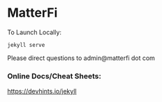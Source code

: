 # MatterFi

To Launch Locally:
```
jekyll serve
```

Please direct questions to admin@matterfi dot com

### Online Docs/Cheat Sheets:

https://devhints.io/jekyll